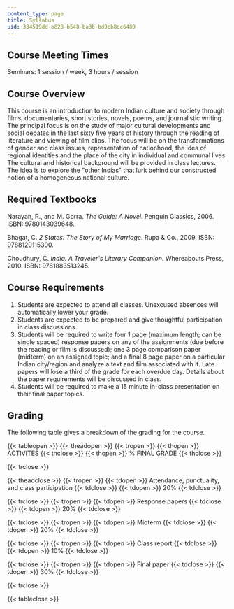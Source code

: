 ```yaml
---
content_type: page
title: Syllabus
uid: 334519dd-a828-b548-ba3b-bd9cb8dc6489
---
```


Course Meeting Times
--------------------

Seminars: 1 session / week, 3 hours / session

Course Overview
---------------

This course is an introduction to modern Indian culture and society through films, documentaries, short stories, novels, poems, and journalistic writing. The principal focus is on the study of major cultural developments and social debates in the last sixty five years of history through the reading of literature and viewing of film clips. The focus will be on the transformations of gender and class issues, representation of nationhood, the idea of regional identities and the place of the city in individual and communal lives. The cultural and historical background will be provided in class lectures. The idea is to explore the "other Indias" that lurk behind our constructed notion of a homogeneous national culture.

Required Textbooks
------------------

Narayan, R., and M. Gorra. _The Guide: A Novel_. Penguin Classics, 2006. ISBN: 9780143039648.

Bhagat, C. _2 States: The Story of My Marriage_. Rupa & Co., 2009. ISBN: 9788129115300.

Choudhury, C. _India: A Traveler's Literary Companion_. Whereabouts Press, 2010. ISBN: 9781883513245.

Course Requirements
-------------------

1.  Students are expected to attend all classes. Unexcused absences will automatically lower your grade.
2.  Students are expected to be prepared and give thoughtful participation in class discussions.
3.  Students will be required to write four 1 page (maximum length; can be single spaced) response papers on any of the assignments (due before the reading or film is discussed); one 3 page comparison paper (midterm) on an assigned topic; and a final 8 page paper on a particular Indian city/region and analyze a text and film associated with it. Late papers will lose a third of the grade for each overdue day. Details about the paper requirements will be discussed in class.
4.  Students will be required to make a 15 minute in-class presentation on their final paper topics.

Grading
-------

The following table gives a breakdown of the grading for the course.

{{< tableopen >}}
{{< theadopen >}}
{{< tropen >}}
{{< thopen >}}
ACTIVITES
{{< thclose >}}
{{< thopen >}}
% FINAL GRADE
{{< thclose >}}

{{< trclose >}}

{{< theadclose >}}
{{< tropen >}}
{{< tdopen >}}
Attendance, punctuality, and class participation
{{< tdclose >}}
{{< tdopen >}}
20%
{{< tdclose >}}

{{< trclose >}}
{{< tropen >}}
{{< tdopen >}}
Response papers
{{< tdclose >}}
{{< tdopen >}}
20%
{{< tdclose >}}

{{< trclose >}}
{{< tropen >}}
{{< tdopen >}}
Midterm
{{< tdclose >}}
{{< tdopen >}}
20%
{{< tdclose >}}

{{< trclose >}}
{{< tropen >}}
{{< tdopen >}}
Class report
{{< tdclose >}}
{{< tdopen >}}
10%
{{< tdclose >}}

{{< trclose >}}
{{< tropen >}}
{{< tdopen >}}
Final paper
{{< tdclose >}}
{{< tdopen >}}
30%
{{< tdclose >}}

{{< trclose >}}

{{< tableclose >}}
